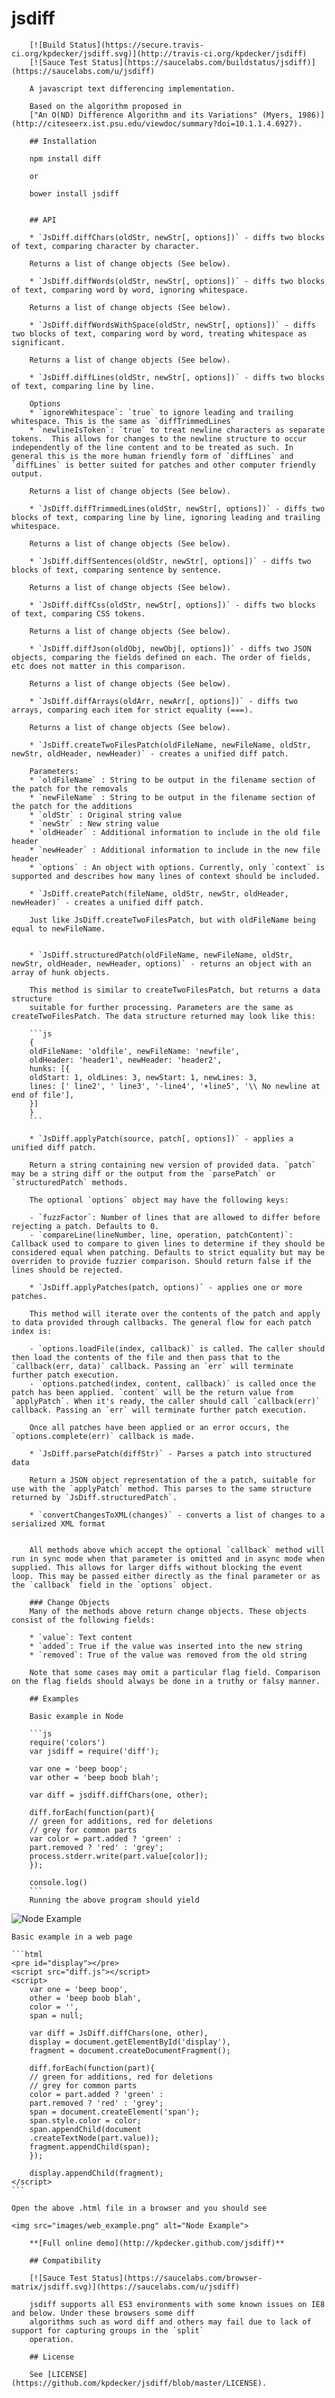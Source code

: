 # jsdiff

        [![Build Status](https://secure.travis-ci.org/kpdecker/jsdiff.svg)](http://travis-ci.org/kpdecker/jsdiff)
        [![Sauce Test Status](https://saucelabs.com/buildstatus/jsdiff)](https://saucelabs.com/u/jsdiff)

        A javascript text differencing implementation.

        Based on the algorithm proposed in
        ["An O(ND) Difference Algorithm and its Variations" (Myers, 1986)](http://citeseerx.ist.psu.edu/viewdoc/summary?doi=10.1.1.4.6927).

        ## Installation

        npm install diff

        or

        bower install jsdiff


        ## API

        * `JsDiff.diffChars(oldStr, newStr[, options])` - diffs two blocks of text, comparing character by character.

        Returns a list of change objects (See below).

        * `JsDiff.diffWords(oldStr, newStr[, options])` - diffs two blocks of text, comparing word by word, ignoring whitespace.

        Returns a list of change objects (See below).

        * `JsDiff.diffWordsWithSpace(oldStr, newStr[, options])` - diffs two blocks of text, comparing word by word, treating whitespace as significant.

        Returns a list of change objects (See below).

        * `JsDiff.diffLines(oldStr, newStr[, options])` - diffs two blocks of text, comparing line by line.

        Options
        * `ignoreWhitespace`: `true` to ignore leading and trailing whitespace. This is the same as `diffTrimmedLines`
        * `newlineIsToken`: `true` to treat newline characters as separate tokens.  This allows for changes to the newline structure to occur independently of the line content and to be treated as such. In general this is the more human friendly form of `diffLines` and `diffLines` is better suited for patches and other computer friendly output.

        Returns a list of change objects (See below).

        * `JsDiff.diffTrimmedLines(oldStr, newStr[, options])` - diffs two blocks of text, comparing line by line, ignoring leading and trailing whitespace.

        Returns a list of change objects (See below).

        * `JsDiff.diffSentences(oldStr, newStr[, options])` - diffs two blocks of text, comparing sentence by sentence.

        Returns a list of change objects (See below).

        * `JsDiff.diffCss(oldStr, newStr[, options])` - diffs two blocks of text, comparing CSS tokens.

        Returns a list of change objects (See below).

        * `JsDiff.diffJson(oldObj, newObj[, options])` - diffs two JSON objects, comparing the fields defined on each. The order of fields, etc does not matter in this comparison.

        Returns a list of change objects (See below).

        * `JsDiff.diffArrays(oldArr, newArr[, options])` - diffs two arrays, comparing each item for strict equality (===).

        Returns a list of change objects (See below).

        * `JsDiff.createTwoFilesPatch(oldFileName, newFileName, oldStr, newStr, oldHeader, newHeader)` - creates a unified diff patch.

        Parameters:
        * `oldFileName` : String to be output in the filename section of the patch for the removals
        * `newFileName` : String to be output in the filename section of the patch for the additions
        * `oldStr` : Original string value
        * `newStr` : New string value
        * `oldHeader` : Additional information to include in the old file header
        * `newHeader` : Additional information to include in the new file header
        * `options` : An object with options. Currently, only `context` is supported and describes how many lines of context should be included.

        * `JsDiff.createPatch(fileName, oldStr, newStr, oldHeader, newHeader)` - creates a unified diff patch.

        Just like JsDiff.createTwoFilesPatch, but with oldFileName being equal to newFileName.


        * `JsDiff.structuredPatch(oldFileName, newFileName, oldStr, newStr, oldHeader, newHeader, options)` - returns an object with an array of hunk objects.

        This method is similar to createTwoFilesPatch, but returns a data structure
        suitable for further processing. Parameters are the same as createTwoFilesPatch. The data structure returned may look like this:

        ```js
        {
        oldFileName: 'oldfile', newFileName: 'newfile',
        oldHeader: 'header1', newHeader: 'header2',
        hunks: [{
        oldStart: 1, oldLines: 3, newStart: 1, newLines: 3,
        lines: [' line2', ' line3', '-line4', '+line5', '\\ No newline at end of file'],
        }]
        }
        ```

        * `JsDiff.applyPatch(source, patch[, options])` - applies a unified diff patch.

        Return a string containing new version of provided data. `patch` may be a string diff or the output from the `parsePatch` or `structuredPatch` methods.

        The optional `options` object may have the following keys:

        - `fuzzFactor`: Number of lines that are allowed to differ before rejecting a patch. Defaults to 0.
        - `compareLine(lineNumber, line, operation, patchContent)`: Callback used to compare to given lines to determine if they should be considered equal when patching. Defaults to strict equality but may be overriden to provide fuzzier comparison. Should return false if the lines should be rejected.

        * `JsDiff.applyPatches(patch, options)` - applies one or more patches.

        This method will iterate over the contents of the patch and apply to data provided through callbacks. The general flow for each patch index is:

        - `options.loadFile(index, callback)` is called. The caller should then load the contents of the file and then pass that to the `callback(err, data)` callback. Passing an `err` will terminate further patch execution.
        - `options.patched(index, content, callback)` is called once the patch has been applied. `content` will be the return value from `applyPatch`. When it's ready, the caller should call `callback(err)` callback. Passing an `err` will terminate further patch execution.

        Once all patches have been applied or an error occurs, the `options.complete(err)` callback is made.

        * `JsDiff.parsePatch(diffStr)` - Parses a patch into structured data

        Return a JSON object representation of the a patch, suitable for use with the `applyPatch` method. This parses to the same structure returned by `JsDiff.structuredPatch`.

        * `convertChangesToXML(changes)` - converts a list of changes to a serialized XML format


        All methods above which accept the optional `callback` method will run in sync mode when that parameter is omitted and in async mode when supplied. This allows for larger diffs without blocking the event loop. This may be passed either directly as the final parameter or as the `callback` field in the `options` object.

        ### Change Objects
        Many of the methods above return change objects. These objects consist of the following fields:

        * `value`: Text content
        * `added`: True if the value was inserted into the new string
        * `removed`: True of the value was removed from the old string

        Note that some cases may omit a particular flag field. Comparison on the flag fields should always be done in a truthy or falsy manner.

        ## Examples

        Basic example in Node

        ```js
        require('colors')
        var jsdiff = require('diff');

        var one = 'beep boop';
        var other = 'beep boob blah';

        var diff = jsdiff.diffChars(one, other);

        diff.forEach(function(part){
        // green for additions, red for deletions
        // grey for common parts
        var color = part.added ? 'green' :
        part.removed ? 'red' : 'grey';
        process.stderr.write(part.value[color]);
        });

        console.log()
        ```
        Running the above program should yield

<img src="images/node_example.png" alt="Node Example">

    Basic example in a web page

    ```html
    <pre id="display"></pre>
    <script src="diff.js"></script>
    <script>
        var one = 'beep boop',
        other = 'beep boob blah',
        color = '',
        span = null;

        var diff = JsDiff.diffChars(one, other),
        display = document.getElementById('display'),
        fragment = document.createDocumentFragment();

        diff.forEach(function(part){
        // green for additions, red for deletions
        // grey for common parts
        color = part.added ? 'green' :
        part.removed ? 'red' : 'grey';
        span = document.createElement('span');
        span.style.color = color;
        span.appendChild(document
        .createTextNode(part.value));
        fragment.appendChild(span);
        });

        display.appendChild(fragment);
    </script>
    ```

    Open the above .html file in a browser and you should see

    <img src="images/web_example.png" alt="Node Example">

        **[Full online demo](http://kpdecker.github.com/jsdiff)**

        ## Compatibility

        [![Sauce Test Status](https://saucelabs.com/browser-matrix/jsdiff.svg)](https://saucelabs.com/u/jsdiff)

        jsdiff supports all ES3 environments with some known issues on IE8 and below. Under these browsers some diff
        algorithms such as word diff and others may fail due to lack of support for capturing groups in the `split`
        operation.

        ## License

        See [LICENSE](https://github.com/kpdecker/jsdiff/blob/master/LICENSE).
